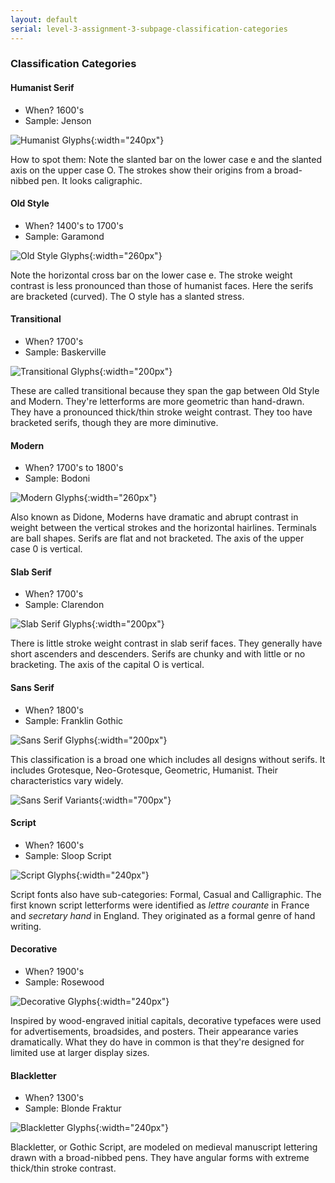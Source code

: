 ```yaml
---
layout: default
serial: level-3-assignment-3-subpage-classification-categories
---
```

### Classification Categories

#### <a name="humanist-serif">Humanist Serif</a>

<ul class="hasBullets">
	<li>When? 1600's</li>
	<li>Sample: Jenson</li>
</ul>

![Humanist Glyphs]({{site.url}}/svg/classification-humanist.svg "Humanist Glyphs"){:width="240px"}

How to spot them: Note the slanted bar on the lower case e and the slanted axis on the upper case O. The strokes show their origins from a broad-nibbed pen. It looks caligraphic.

#### <a name="old-style">Old Style</a>

<ul class="hasBullets">
	<li>When? 1400's to 1700's</li>
	<li>Sample: Garamond</li>
</ul>

![Old Style Glyphs]({{site.url}}/svg/classification-old-style.svg "Old Style Glyphs"){:width="260px"}

Note the horizontal cross bar on the lower case e. The stroke weight contrast is less pronounced than those of humanist faces. Here the serifs are bracketed (curved). The O style has a slanted stress.

#### <a name="transitional">Transitional</a>

<ul class="hasBullets">
	<li>When? 1700's</li>
	<li>Sample: Baskerville</li>
</ul>

![Transitional Glyphs]({{site.url}}/svg/classification-transitional.svg "Transitional Glyphs"){:width="200px"}

These are called transitional because they span the gap between Old Style and Modern. They're letterforms are more geometric than hand-drawn. They have a pronounced thick/thin stroke weight contrast. They too have bracketed serifs, though they are more diminutive.

#### <a name="modern">Modern</a>

<ul class="hasBullets">
	<li>When? 1700's to 1800's</li>
	<li>Sample: Bodoni</li>
</ul>

![Modern Glyphs]({{site.url}}/svg/classification-modern.svg "Modern Glyphs"){:width="260px"}

Also known as Didone, Moderns have dramatic and abrupt contrast in weight between the vertical strokes and the horizontal hairlines. Terminals are ball shapes. Serifs are flat and not bracketed. The axis of the upper case 0 is vertical.

#### <a name="slab-serif">Slab Serif</a>

<ul class="hasBullets">
	<li>When? 1700's</li>
	<li>Sample: Clarendon</li>
</ul>

![Slab Serif Glyphs]({{site.url}}/svg/classification-slab-serif.svg "Slab Serif Glyphs"){:width="200px"}

There is little stroke weight contrast in slab serif faces. They generally have short ascenders and descenders. Serifs are chunky and with little or no bracketing. The axis of the capital O is vertical.

#### <a name="sans-serif">Sans Serif</a>

<ul class="hasBullets">
	<li>When? 1800's</li>
	<li>Sample: Franklin Gothic</li>
</ul>

![Sans Serif Glyphs]({{site.url}}/svg/classification-sans-serif.svg "Sans Serif Glyphs"){:width="200px"}

This classification is a broad one which includes all designs without serifs. It includes Grotesque, Neo-Grotesque, Geometric, Humanist. Their characteristics vary widely.

![Sans Serif Variants]({{site.url}}/svg/classification-sans-variants.svg "Sans Serif Variants"){:width="700px"}

#### <a name="script">Script</a>

<ul class="hasBullets">
	<li>When? 1600's</li>
	<li>Sample: Sloop Script</li>
</ul>

![Script Glyphs]({{site.url}}/svg/classification-script.svg "Script Glyphs"){:width="240px"}

Script fonts also have sub-categories: Formal, Casual and Calligraphic. The first known script letterforms were identified as *lettre courante* in France and *secretary hand* in England. They originated as a formal genre of hand writing.

#### <a name="decorative">Decorative</a>

<ul class="hasBullets">
	<li>When? 1900's</li>
	<li>Sample: Rosewood</li>
</ul>

![Decorative Glyphs]({{site.url}}/svg/classification-decorative.svg "Decorative Glyphs"){:width="240px"}

Inspired by wood-engraved initial capitals, decorative typefaces were used for advertisements, broadsides, and posters. Their appearance varies dramatically. What they do have in common is that they're designed for limited use at larger display sizes.

#### <a name="blackletter">Blackletter</a>

<ul class="hasBullets">
	<li>When? 1300's</li>
	<li>Sample: Blonde Fraktur</li>
</ul>

![Blackletter Glyphs]({{site.url}}/svg/classification-blackletter.svg "Blackletter Glyphs"){:width="240px"}

Blackletter, or Gothic Script, are modeled on medieval manuscript lettering drawn with a broad-nibbed pens. They have angular forms with extreme thick/thin stroke contrast.

